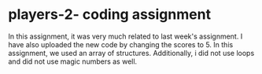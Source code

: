 # players-2- coding assignment
In this assignment, it was very much related to last week's assignment. I have also uploaded the new code by changing the scores to 5. In this assignment, we used an array of structures. Additionally, i did not use loops and did not use magic numbers as well.
